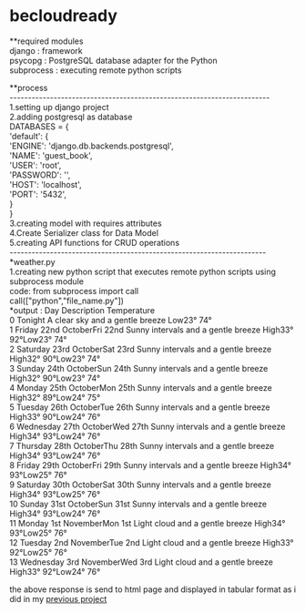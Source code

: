 # becloudready

**required modules <br>
django : framework <br>
psycopg : PostgreSQL database adapter for the Python <br>
subprocess : executing remote python scripts

**process<br>
-----------------------------------------------------------------------<br>
1.setting up django project<br>
2.adding postgresql as database<br>
DATABASES = {<br>
    'default': {<br>
        'ENGINE': 'django.db.backends.postgresql',<br>
        'NAME': 'guest_book',<br>
        'USER': 'root',<br>
        'PASSWORD': '',<br>
        'HOST': 'localhost',<br>
        'PORT': '5432',<br>
    }<br>
}<br>
3.creating model with requires attributes<br>
4.Create Serializer class for Data Model<br>
5.creating API functions for CRUD operations<br>
----------------------------------------------------------------------<br>
*weather.py<br>
1.creating new python script that executes remote python scripts using subprocess module<br>
code:
from subprocess import call<br>
call(["python","file_name.py"])<br>
*output : 
                               Day                          Description            Temperature<br>
0                          Tonight      A clear sky and a gentle breeze             Low23° 74°<br>
1      Friday 22nd OctoberFri 22nd  Sunny intervals and a gentle breeze  High33° 92°Low23° 74°<br>
2    Saturday 23rd OctoberSat 23rd  Sunny intervals and a gentle breeze  High32° 90°Low23° 74°<br>
3      Sunday 24th OctoberSun 24th  Sunny intervals and a gentle breeze  High32° 90°Low23° 74°<br>
4      Monday 25th OctoberMon 25th  Sunny intervals and a gentle breeze  High32° 89°Low24° 75°<br>
5     Tuesday 26th OctoberTue 26th  Sunny intervals and a gentle breeze  High33° 90°Low24° 76°<br>
6   Wednesday 27th OctoberWed 27th  Sunny intervals and a gentle breeze  High34° 93°Low24° 76°<br>
7    Thursday 28th OctoberThu 28th  Sunny intervals and a gentle breeze  High34° 93°Low24° 76°<br>
8      Friday 29th OctoberFri 29th  Sunny intervals and a gentle breeze  High34° 93°Low25° 76°<br>
9    Saturday 30th OctoberSat 30th  Sunny intervals and a gentle breeze  High34° 93°Low25° 76°<br>
10     Sunday 31st OctoberSun 31st  Sunny intervals and a gentle breeze  High34° 93°Low24° 76°<br>
11      Monday 1st NovemberMon 1st      Light cloud and a gentle breeze  High34° 93°Low25° 76°<br>
12     Tuesday 2nd NovemberTue 2nd      Light cloud and a gentle breeze  High33° 92°Low25° 76°<br>
13   Wednesday 3rd NovemberWed 3rd      Light cloud and a gentle breeze  High33° 92°Low24° 76°<br>

the above response is send to html page and displayed in tabular format as i did in my <a href="http://visualdashboard.herokuapp.com/">previous project</a>
